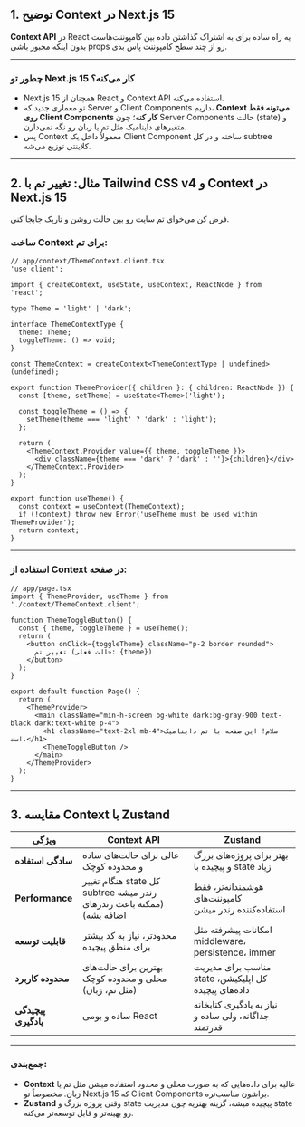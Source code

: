 ## 1. توضیح Context در Next.js 15

**Context API** در React یه راه ساده برای به اشتراک گذاشتن داده بین کامپوننت‌هاست بدون اینکه مجبور باشی props رو از چند سطح کامپوننت پاس بدی.

---

### چطور تو Next.js 15 کار می‌کنه؟

* Next.js 15 همچنان از React و Context API استفاده می‌کنه.
* تو معماری جدید که Server و Client Components داریم، **Context می‌تونه فقط روی Client Components کار کنه**؛ چون Server Components حالت (state) و متغیرهای داینامیک مثل تم یا زبان رو نگه نمی‌دارن.
* پس Context معمولاً داخل یک Client Component ساخته و در کل subtree کلاینتی توزیع می‌شه.

---

## 2. مثال: تغییر تم با Tailwind CSS v4 و Context در Next.js 15

فرض کن می‌خوای تم سایت رو بین حالت روشن و تاریک جابجا کنی.

### ساخت Context برای تم:

```tsx
// app/context/ThemeContext.client.tsx
'use client';

import { createContext, useState, useContext, ReactNode } from 'react';

type Theme = 'light' | 'dark';

interface ThemeContextType {
  theme: Theme;
  toggleTheme: () => void;
}

const ThemeContext = createContext<ThemeContextType | undefined>(undefined);

export function ThemeProvider({ children }: { children: ReactNode }) {
  const [theme, setTheme] = useState<Theme>('light');

  const toggleTheme = () => {
    setTheme(theme === 'light' ? 'dark' : 'light');
  };

  return (
    <ThemeContext.Provider value={{ theme, toggleTheme }}>
      <div className={theme === 'dark' ? 'dark' : ''}>{children}</div>
    </ThemeContext.Provider>
  );
}

export function useTheme() {
  const context = useContext(ThemeContext);
  if (!context) throw new Error('useTheme must be used within ThemeProvider');
  return context;
}
```

---

### استفاده از Context در صفحه:

```tsx
// app/page.tsx
import { ThemeProvider, useTheme } from './context/ThemeContext.client';

function ThemeToggleButton() {
  const { theme, toggleTheme } = useTheme();
  return (
    <button onClick={toggleTheme} className="p-2 border rounded">
      تغییر تم (حالت فعلی: {theme})
    </button>
  );
}

export default function Page() {
  return (
    <ThemeProvider>
      <main className="min-h-screen bg-white dark:bg-gray-900 text-black dark:text-white p-4">
        <h1 className="text-2xl mb-4">سلام! این صفحه با تم داینامیک است.</h1>
        <ThemeToggleButton />
      </main>
    </ThemeProvider>
  );
}
```

---

## 3. مقایسه Context با Zustand

| ویژگی               | Context API                                                           | Zustand                                                |
| ------------------- | --------------------------------------------------------------------- | ------------------------------------------------------ |
| **سادگی استفاده**   | عالی برای حالت‌های ساده و محدوده کوچک                                 | بهتر برای پروژه‌های بزرگ و پیچیده با state زیاد        |
| **Performance**     | هنگام تغییر state کل subtree رندر میشه (ممکنه باعث رندرهای اضافه بشه) | هوشمندانه‌تر، فقط کامپوننت‌های استفاده‌کننده رندر میشن |
| **قابلیت توسعه**    | محدودتر، نیاز به کد بیشتر برای منطق پیچیده                            | امکانات پیشرفته مثل middleware، persistence، immer     |
| **محدوده کاربرد**   | بهترین برای حالت‌های محلی و محدوده کوچک (مثل تم، زبان)                | مناسب برای مدیریت state کل اپلیکیشن، داده‌های پیچیده   |
| **پیچیدگی یادگیری** | ساده و بومی React                                                     | نیاز به یادگیری کتابخانه جداگانه، ولی ساده و قدرتمند   |

---

### جمع‌بندی:

* **Context** عالیه برای داده‌هایی که به صورت محلی و محدود استفاده میشن مثل تم یا زبان. مخصوصاً تو Next.js 15 که Client Components براشون مناسب‌تره.
* **Zustand** وقتی پروژه بزرگ و state پیچیده میشه، گزینه بهتریه چون مدیریت state رو بهینه‌تر و قابل توسعه‌تر می‌کنه.